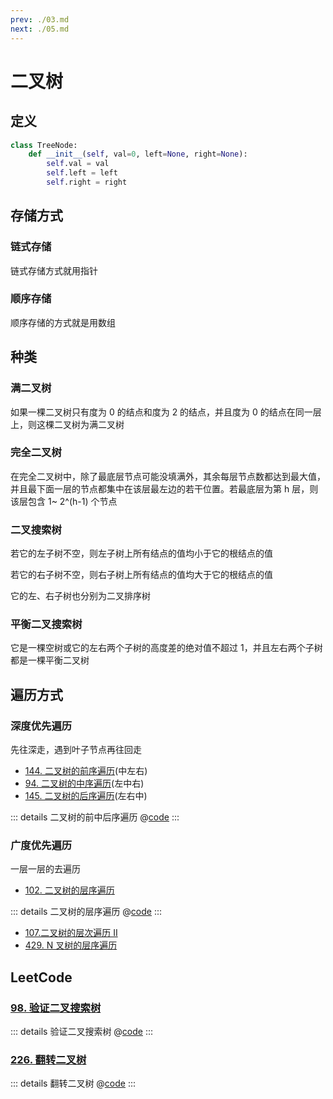 ```yaml
---
prev: ./03.md
next: ./05.md
---
```


# 二叉树

## 定义

```py
class TreeNode:
    def __init__(self, val=0, left=None, right=None):
        self.val = val
        self.left = left
        self.right = right
```

## 存储方式

### 链式存储

链式存储方式就用指针

### 顺序存储

顺序存储的方式就是用数组

## 种类

### 满二叉树

如果一棵二叉树只有度为 0 的结点和度为 2 的结点，并且度为 0 的结点在同一层上，则这棵二叉树为满二叉树

### 完全二叉树

在完全二叉树中，除了最底层节点可能没填满外，其余每层节点数都达到最大值，并且最下面一层的节点都集中在该层最左边的若干位置。若最底层为第 h 层，则该层包含 1~ 2^(h-1) 个节点

### 二叉搜索树

若它的左子树不空，则左子树上所有结点的值均小于它的根结点的值

若它的右子树不空，则右子树上所有结点的值均大于它的根结点的值

它的左、右子树也分别为二叉排序树

### 平衡二叉搜索树

它是一棵空树或它的左右两个子树的高度差的绝对值不超过 1，并且左右两个子树都是一棵平衡二叉树

## 遍历方式

### 深度优先遍历

先往深走，遇到叶子节点再往回走

- [144. 二叉树的前序遍历](https://leetcode.cn/problems/binary-tree-preorder-traversal/)(中左右)
- [94. 二叉树的中序遍历](https://leetcode.cn/problems/binary-tree-inorder-traversal/)(左中右)
- [145. 二叉树的后序遍历](https://leetcode.cn/problems/binary-tree-postorder-traversal/)(左右中)

::: details 二叉树的前中后序遍历
@[code](./tree/preorderTraversal.py)
:::

### 广度优先遍历

一层一层的去遍历

- [102. 二叉树的层序遍历](https://leetcode-cn.com/problems/binary-tree-level-order-traversal/)

::: details 二叉树的层序遍历
@[code](./tree/levelOrder.py)
:::

- [107.二叉树的层次遍历 II](https://leetcode-cn.com/problems/binary-tree-level-order-traversal-ii/)
- [429. N 叉树的层序遍历](https://leetcode-cn.com/problems/n-ary-tree-level-order-traversal/)

## LeetCode

### [98. 验证二叉搜索树](https://leetcode.cn/problems/validate-binary-search-tree/description/)

::: details 验证二叉搜索树
@[code](./tree/isValidBST.py)
:::

### [226. 翻转二叉树](https://leetcode.cn/problems/invert-binary-tree/)

::: details 翻转二叉树
@[code](./tree/invertTree.py)
:::

